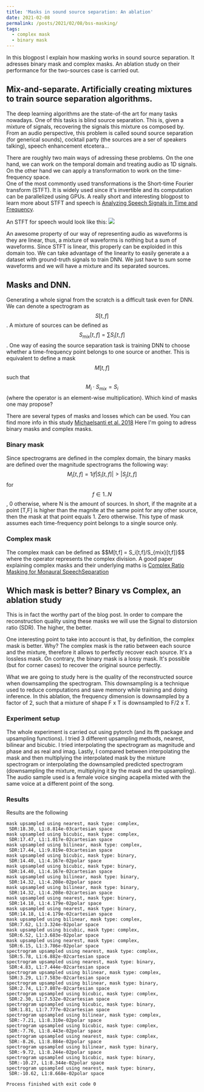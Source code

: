 ```yaml
---
title: 'Masks in sound source separation: An ablation'
date: 2021-02-08
permalink: /posts/2021/02/08/bss-masking/
tags:
  - complex mask
  - binary mask
---
```

In this blogpost I explain how masking works in sound source separation. It adresses binary mask and complex masks. 
An ablation study on their performance for the two-sources case is carried out.  

## Mix-and-separate. Artificially creating mixtures to train source separation algorithms.  
The deep learning algorithms are the state-of-the art for many tasks nowadays. One of this tasks is blind source separation. This is, given a mixture of signals, recovering 
the signals this mixture os composed by. From an audio perspective, this problem is called sound source separation (for generical sounds), cocktail party (the sources are
a ser of speakers talking), speech enhancement etcetera...

There are roughly two main ways of adressing these problems. On the one hand, we can work on the temporal domain and treating audio as 1D signals. On the other hand we can 
apply a transformation to work on the time-frequency space.  
One of the most commontly used transformations is the Short-time Fourier transform (STFT). It is widely used since it's invertible and its computation can be parallelized using GPUs.
A really short and interesting blogpost to learn more about STFT and speech is [Analyzing Speech Signals in Time and Frequency](https://bastibe.de/2019-09-20-analyzing-speech-signals-in-time-and-frequency.html).

An STFT for speech would look like this:
![](https://bastibe.de/static/2019-09/stft.png)

An awesome property of our way of representing audio as waveforms is they are linear, thus, a mixture of waveforms is nothing but a sum of waveforms. Since STFT is linear,
this properly can be exploided in this domain too. We can take advantage of the linearity to easily generate a a dataset with ground-truth signals to train DNN. We just have to sum some waveforms
and we will have a mixture and its separated sources.  

## Masks and DNN.  
Generating a whole signal from the scratch is a difficult task even for DNN. We can denote a spectrogram as $$S[t,f]$$. A mixture of sources can be defined as
$$S_{mix}[t,f]=\sum S_i[t,f]$$. One way of easing the source separation task is training
DNN to choose whether a time-frequency point belongs to one source or another. This is equivalent to define a mask $$M[t,f]$$ such that $$M_i \cdot S_{mix} = S_i$$ (where the operator is
an element-wise multiplication). Which kind of masks one may propose?  

There are several types of masks and losses which can be used. You can find more info in this study [Michaelsanti et al. 2018](https://arxiv.org/pdf/1811.06234.pdf)
Here I'm going to adress binary masks and complex masks.  
### Binary mask  
Since spectrograms are defined in the complex domain, the binary masks are defined over the magnitude spectrograms the following way:  
$$M_i[t,f] =1 if |S_i[t,f]|>|S_j[t,f]$$ for $$f \in 1..N$$, 0 otherwise, where N is the amount of sources. In short, if the magnite at a point [T,F] is higher than the magnite at the same point for any other source, then the mask at that point equals 1. Zero otherwise. 
This type of mask assumes each time-frequency point belongs to a single source only.  
### Complex mask  
The complex mask can be defined as $$M[t,f] = S_i[t,f]/S_{mix}[t,f]}$$ where the operator represents the complex division. 
A good paper explaining complex masks and their underlying maths is [Complex Ratio Masking for Monaural SpeechSeparation](http://homes.sice.indiana.edu/williads/publication_files/williamsonetal.cRM.2016.pdf)

## Which mask is better? Binary vs Complex, an ablation study  
This is in fact the worthy part of the blog post. In order to compare the reconstruction quality using these masks we will use  the Signal to distorsion ratio (SDR). The higher, the better.  

One interesting point to take into account is that, by definition, the complex mask is better. Why? The complex mask is the ratio between each source and the mixture, therefore it allows to perfectly recover each source. It's a lossless mask. On contrary, the binary mask is a lossy mask. It's possible (but for corner cases) to recover the original source perfectly.  

What we are going to study here is the quality of the reconstructed source when downsampling the spectrogram. This downsampling is a technique used to reduce computations and save memory while training and doing inference. In this ablation, the frequency dimension is downsampled by a factor of 2, such that a mixture of shape F x T is downsampled to F/2 x T.  
### Experiment setup  
The whole experiment is carried out using pytorch (and its fft package and upsampling functions). I tried 3 different upsampling methods, nearest, bilinear and bicubic. I tried interpolating the spectrogram as magnitude and phase and as real and imag. Lastly, I compared between interpolating the mask and then multiplying the interpolated mask by the mixture spectrogram or interpolating the downsampled  predicted spectrogram (downsampling the mixture, multiplying it by the mask and the upsampling).  The audio sample used is a female voice singing acapella mixted with the same voice at a different point of the song. 
### Results
Results are the following
```
mask upsampled using nearest, mask type: complex,
 SDR:18.30, L1:8.814e-03cartesian space
mask upsampled using bicubic, mask type: complex,
 SDR:17.47, L1:1.017e-02cartesian space
mask upsampled using bilinear, mask type: complex,
 SDR:17.44, L1:9.819e-03cartesian space
mask upsampled using bicubic, mask type: binary,
 SDR:14.40, L1:4.167e-02polar space
mask upsampled using bicubic, mask type: binary,
 SDR:14.40, L1:4.167e-02cartesian space
mask upsampled using bilinear, mask type: binary,
 SDR:14.32, L1:4.208e-02polar space
mask upsampled using bilinear, mask type: binary,
 SDR:14.32, L1:4.208e-02cartesian space
mask upsampled using nearest, mask type: binary,
 SDR:14.18, L1:4.179e-02polar space
mask upsampled using nearest, mask type: binary,
 SDR:14.18, L1:4.179e-02cartesian space
mask upsampled using bilinear, mask type: complex,
 SDR:7.62, L1:3.324e-02polar space
mask upsampled using bicubic, mask type: complex,
 SDR:6.52, L1:3.683e-02polar space
mask upsampled using nearest, mask type: complex,
 SDR:6.15, L1:3.786e-02polar space
spectrogram upsampled using nearest, mask type: complex,
 SDR:5.78, L1:6.882e-02cartesian space
spectrogram upsampled using nearest, mask type: binary,
 SDR:4.83, L1:7.444e-02cartesian space
spectrogram upsampled using bilinear, mask type: complex,
 SDR:3.29, L1:7.583e-02cartesian space
spectrogram upsampled using bilinear, mask type: binary,
 SDR:2.74, L1:7.807e-02cartesian space
spectrogram upsampled using bicubic, mask type: complex,
 SDR:2.30, L1:7.532e-02cartesian space
spectrogram upsampled using bicubic, mask type: binary,
 SDR:1.81, L1:7.777e-02cartesian space
spectrogram upsampled using bilinear, mask type: complex,
 SDR:-7.21, L1:8.310e-02polar space
spectrogram upsampled using bicubic, mask type: complex,
 SDR:-7.76, L1:8.443e-02polar space
spectrogram upsampled using nearest, mask type: complex,
 SDR:-8.26, L1:8.884e-02polar space
spectrogram upsampled using bilinear, mask type: binary,
 SDR:-9.72, L1:8.244e-02polar space
spectrogram upsampled using bicubic, mask type: binary,
 SDR:-10.27, L1:8.344e-02polar space
spectrogram upsampled using nearest, mask type: binary,
 SDR:-10.62, L1:8.668e-02polar space

Process finished with exit code 0

```

